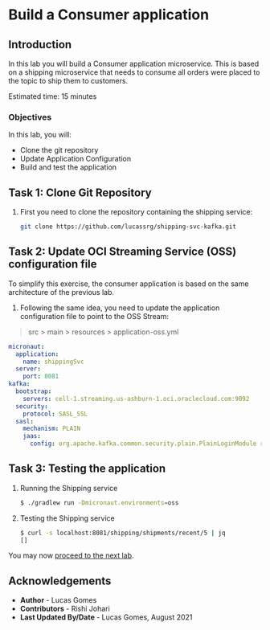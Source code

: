 # Build a Consumer application

## Introduction

In this lab you will build a Consumer application microservice. This is based on a shipping microservice that needs to consume all orders were placed to the topic to ship them to customers.


Estimated time: 15 minutes

### Objectives

In this lab, you will:

* Clone the git repository
* Update Application Configuration
* Build and test the application


## Task 1: Clone Git Repository

1. First you need to clone the repository containing the shipping service:

    ```bash
    git clone https://github.com/lucassrg/shipping-svc-kafka.git

    ```

## Task 2:  Update OCI Streaming Service (OSS) configuration file

To simplify this exercise, the consumer application is based on the same architecture of the previous lab. 

1. Following the same idea, you need to update the application configuration file to point to the OSS Stream:
> src > main > resources > application-oss.yml

```yaml
micronaut:
  application:
    name: shippingSvc
  server:
    port: 8081
kafka:
  bootstrap:
    servers: cell-1.streaming.us-ashburn-1.oci.oraclecloud.com:9092
  security:
    protocol: SASL_SSL
  sasl:
    mechanism: PLAIN
    jaas:
      config: org.apache.kafka.common.security.plain.PlainLoginModule required username="odax/streaming-app-user/ocid1.streampool.oc1.iad.amaaaaaadoga" password="d$.ab2rGa1C8J=sr8#bD";

```

## Task 3: Testing the application

1. Running the Shipping service

    ```bash
    $ ./gradlew run -Dmicronaut.environments=oss
    ```

1. Testing the Shipping service

    ```bash
    $ curl -s localhost:8081/shipping/shipments/recent/5 | jq
    []
    ```



You may now [proceed to the next lab](#next).

## Acknowledgements

* **Author** - Lucas Gomes
* **Contributors** -  Rishi Johari
* **Last Updated By/Date** - Lucas Gomes, August 2021